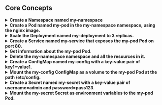 ## Core Concepts
<details><summary><b>Create a Namespace named my-namespace</b></summary><br>
</details>

<details><summary><b>Create a Pod named my-pod in the my-namespace namespace, using the nginx image.</b></summary><br>
</details>

<details><summary><b>Scale the Deployment named my-deployment to 3 replicas.</b></summary><br>
</details>

<details><summary><b>Create a Service named my-service that exposes the my-pod Pod on port 80.</b></summary><br>
</details>

<details><summary><b>Get information about the my-pod Pod.</b></summary><br>
</details>

<details><summary><b>Delete the my-namespace namespace and all the resources in it.</b></summary><br>
</details>

<details><summary><b>Create a ConfigMap named my-config with a key-value pair of key1=value1.</b></summary><br>
</details>

<details><summary><b>Mount the my-config ConfigMap as a volume to the my-pod Pod at the path /etc/config.</b></summary><br>
</details>

<details><summary><b>Create a Secret named my-secret with a key-value pair of username=admin and password=pass123.</b></summary><br>
</details>

<details><summary><b>Mount the my-secret Secret as environment variables to the my-pod Pod.</b></summary><br>
</details>




